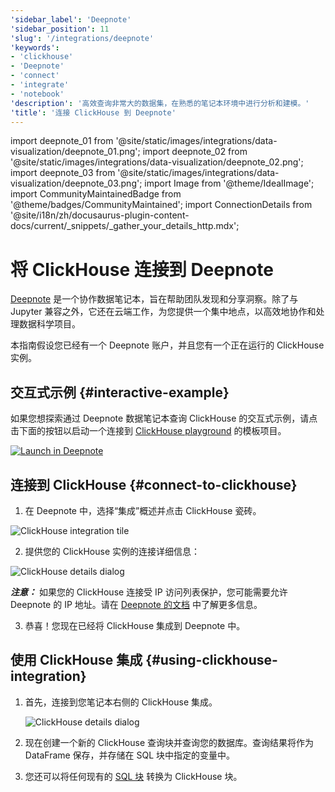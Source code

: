 ```yaml
---
'sidebar_label': 'Deepnote'
'sidebar_position': 11
'slug': '/integrations/deepnote'
'keywords':
- 'clickhouse'
- 'Deepnote'
- 'connect'
- 'integrate'
- 'notebook'
'description': '高效查询非常大的数据集，在熟悉的笔记本环境中进行分析和建模。'
'title': '连接 ClickHouse 到 Deepnote'
---
```


import deepnote_01 from '@site/static/images/integrations/data-visualization/deepnote_01.png';
import deepnote_02 from '@site/static/images/integrations/data-visualization/deepnote_02.png';
import deepnote_03 from '@site/static/images/integrations/data-visualization/deepnote_03.png';
import Image from '@theme/IdealImage';
import CommunityMaintainedBadge from '@theme/badges/CommunityMaintained';
import ConnectionDetails from '@site/i18n/zh/docusaurus-plugin-content-docs/current/_snippets/_gather_your_details_http.mdx';


# 将 ClickHouse 连接到 Deepnote

<CommunityMaintainedBadge/>

<a href="https://www.deepnote.com/" target="_blank">Deepnote</a> 是一个协作数据笔记本，旨在帮助团队发现和分享洞察。除了与 Jupyter 兼容之外，它还在云端工作，为您提供一个集中地点，以高效地协作和处理数据科学项目。

本指南假设您已经有一个 Deepnote 账户，并且您有一个正在运行的 ClickHouse 实例。

## 交互式示例 {#interactive-example}
如果您想探索通过 Deepnote 数据笔记本查询 ClickHouse 的交互式示例，请点击下面的按钮以启动一个连接到 [ClickHouse playground](../../getting-started/playground.md) 的模板项目。

[<Image size="logo" img="https://deepnote.com/buttons/launch-in-deepnote.svg" alt="Launch in Deepnote" />](https://deepnote.com/launch?template=ClickHouse%20and%20Deepnote)

## 连接到 ClickHouse {#connect-to-clickhouse}

1. 在 Deepnote 中，选择“集成”概述并点击 ClickHouse 瓷砖。

<Image size="lg" img={deepnote_01} alt="ClickHouse integration tile" border />

2. 提供您的 ClickHouse 实例的连接详细信息：
<ConnectionDetails />

   <Image size="md" img={deepnote_02} alt="ClickHouse details dialog" border />

   **_注意：_** 如果您的 ClickHouse 连接受 IP 访问列表保护，您可能需要允许 Deepnote 的 IP 地址。请在 [Deepnote 的文档](https://docs.deepnote.com/integrations/authorize-connections-from-deepnote-ip-addresses) 中了解更多信息。

3. 恭喜！您现在已经将 ClickHouse 集成到 Deepnote 中。

## 使用 ClickHouse 集成 {#using-clickhouse-integration}

1. 首先，连接到您笔记本右侧的 ClickHouse 集成。

   <Image size="lg" img={deepnote_03} alt="ClickHouse details dialog" border />

2. 现在创建一个新的 ClickHouse 查询块并查询您的数据库。查询结果将作为 DataFrame 保存，并存储在 SQL 块中指定的变量中。
3. 您还可以将任何现有的 [SQL 块](https://docs.deepnote.com/features/sql-cells) 转换为 ClickHouse 块。
